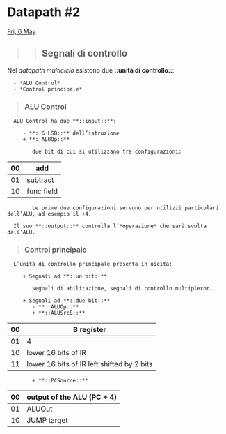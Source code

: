 # Datapath #2

[Fri, 6 May](day://2022.05.06)

> > ## Segnali di controllo

   Nel *datapath* *multiciclo* esistono due **::unità di controllo::**:

      - *ALU Control*
      - *Control principale*

   > ### ALU Control

      ALU Control ha due **::input::**:

         - **::6 LSB::** dell’istruzione
         + **::ALUOp::**

            due bit di cui si utilizzano tre configurazioni:

| 00 | add        |
| -- | ---------- |
| 01 | subtract   |
| 10 | func field |

            Le prime due configurazioni servono per utilizzi particolari dell’ALU, ad esempio il +4.

      Il suo **::output::** controlla l’*operazione* che sarà svolta dall’ALU.

   > ### Control principale

      L’unità di controllo principale presenta in uscita:

         + Segnali ad **::un bit::**

            segnali di abilitazione, segnali di controllo multiplexor…

         + Segnali ad **::due bit::**
            - **::ALUOp::**
            + **::ALUSrcB::**

| 00 | B register                                 |
| -- | ------------------------------------------ |
| 01 | 4                                          |
| 10 | lower 16 bits of IR                        |
| 11 | lower 16 bits of IR left shifted by 2 bits |

            + **::PCSource::**

| 00 | output of the ALU (PC + 4) |
| -- | -------------------------- |
| 01 | ALUOut                     |
| 10 | JUMP target                |

